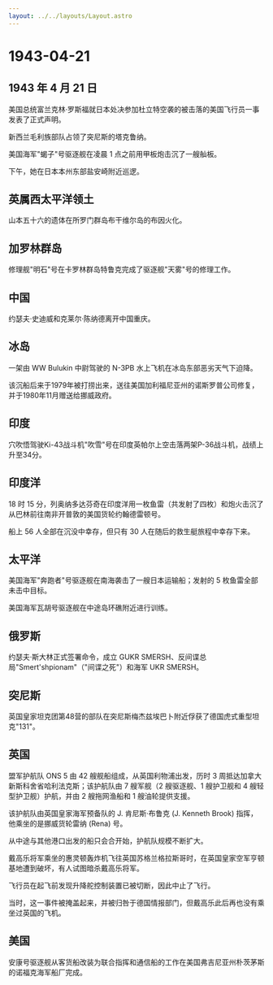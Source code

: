 ```yaml
---
layout: ../../layouts/Layout.astro
---
```


# 1943-04-21

## 1943 年 4 月 21 日

美国总统富兰克林·罗斯福就日本处决参加杜立特空袭的被击落的美国飞行员一事发表了正式声明。

新西兰毛利族部队占领了突尼斯的塔克鲁纳。

美国海军"蝎子"号驱逐舰在凌晨 1 点之前用甲板炮击沉了一艘舢板。

下午，她在日本本州东部盐安崎附近巡逻。

## 英属西太平洋领土

山本五十六的遗体在所罗门群岛布干维尔岛的布因火化。

## 加罗林群岛

修理舰"明石"号在卡罗林群岛特鲁克完成了驱逐舰"天雾"号的修理工作。

## 中国

约瑟夫·史迪威和克莱尔·陈纳德离开中国重庆。

## 冰岛

一架由 WW Bulukin 中尉驾驶的 N-3PB 水上飞机在冰岛东部恶劣天气下迫降。

该沉船后来于1979年被打捞出来，送往美国加利福尼亚州的诺斯罗普公司修复，并于1980年11月赠送给挪威政府。

## 印度

穴吹悟驾驶Ki-43战斗机"吹雪"号在印度英帕尔上空击落两架P-36战斗机，战绩上升至34分。

## 印度洋

18 时 15
分，列奥纳多达芬奇在印度洋用一枚鱼雷（共发射了四枚）和炮火击沉了从巴林前往南非开普敦的美国货轮约翰德雷顿号。

船上 56 人全部在沉没中幸存，但只有 30 人在随后的救生艇旅程中幸存下来。

## 太平洋

美国海军"奔跑者"号驱逐舰在南海袭击了一艘日本运输船；发射的 5
枚鱼雷全部未击中目标。

美国海军瓦胡号驱逐舰在中途岛环礁附近进行训练。

## 俄罗斯

约瑟夫·斯大林正式签署命令，成立 GUKR
SMERSH、反间谍总局"Smert\'shpionam"（"间谍之死"）和海军 UKR SMERSH。

## 突尼斯

英国皇家坦克团第48营的部队在突尼斯梅杰兹埃巴卜附近俘获了德国虎式重型坦克"131"。

## 英国

盟军护航队 ONS 5 由 42 艘舰船组成，从英国利物浦出发，历时 3
周抵达加拿大新斯科舍省哈利法克斯；该护航队由 7 艘军舰（2 艘驱逐舰、1
艘护卫舰和 4 艘轻型护卫舰）护航，并由 2 艘拖网渔船和 1 艘油轮提供支援。

该护航队由英国皇家海军预备队的 J. 肯尼斯·布鲁克 (J. Kenneth Brook)
指挥，他乘坐的是挪威货轮雷纳 (Rena) 号。

从中途与其他港口出发的船只会合开始，护航队规模不断扩大。

戴高乐将军乘坐的惠灵顿轰炸机飞往英国苏格兰格拉斯哥时，在英国皇家空军亨顿基地遭到破坏，有人试图暗杀戴高乐将军。

飞行员在起飞前发现升降舵控制装置已被切断，因此中止了飞行。

当时，这一事件被掩盖起来，并被归咎于德国情报部门，但戴高乐此后再也没有乘坐过英国的飞机。

## 美国

安康号驱逐舰从客货船改装为联合指挥和通信船的工作在美国弗吉尼亚州朴茨茅斯的诺福克海军船厂完成。
